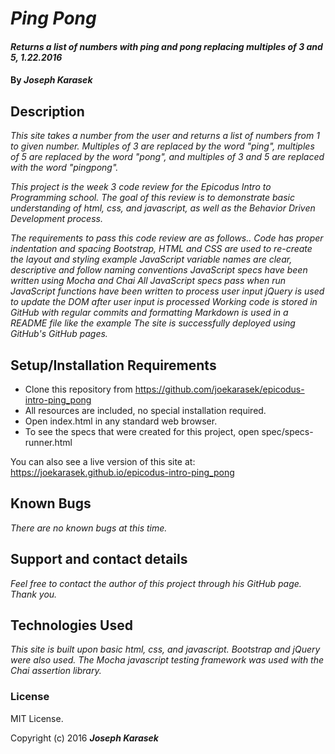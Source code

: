 # _Ping Pong_

#### _Returns a list of numbers with ping and pong replacing multiples of 3 and 5, 1.22.2016_

#### By _**Joseph Karasek**_

## Description

_This site takes a number from the user and returns a list of numbers from 1 to given number. Multiples of 3 are replaced by the word "ping", multiples of 5 are replaced by the word "pong", and multiples of 3 and 5 are replaced with the word "pingpong"._

_This project is the week 3 code review for the Epicodus Intro to Programming school. The goal of this review is to demonstrate basic understanding of html, css, and javascript, as well as the Behavior Driven Development process._

_The requirements to pass this code review are as follows..
Code has proper indentation and spacing
Bootstrap, HTML and CSS are used to re-create the layout and styling example
JavaScript variable names are clear, descriptive and follow naming conventions
JavaScript specs have been written using Mocha and Chai
All JavaScript specs pass when run
JavaScript functions have been written to process user input
jQuery is used to update the DOM after user input is processed
Working code is stored in GitHub with regular commits and formatting
Markdown is used in a README file like the example
The site is successfully deployed using GitHub's GitHub pages._

## Setup/Installation Requirements

* Clone this repository from https://github.com/joekarasek/epicodus-intro-ping_pong
* All resources are included, no special installation required.
* Open index.html in any standard web browser.
* To see the specs that were created for this project, open spec/specs-runner.html

You can also see a live version of this site at: https://joekarasek.github.io/epicodus-intro-ping_pong

## Known Bugs

_There are no known bugs at this time._

## Support and contact details

_Feel free to contact the author of this project through his GitHub page. Thank you._

## Technologies Used

_This site is built upon basic html, css, and javascript. Bootstrap and jQuery were also used. The Mocha javascript testing framework was used with the Chai assertion library._

### License

MIT License.

Copyright (c) 2016 **_Joseph Karasek_**
